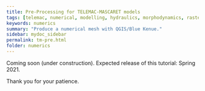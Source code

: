 ```yaml
---
title: Pre-Processing for TELEMAC-MASCARET models
tags: [telemac, numerical, modelling, hydraulics, morphodynamics, raster, shapefile, qgis, hydraulics, tin]
keywords: numerics
summary: "Produce a numerical mesh with QGIS/Blue Kenue."
sidebar: mydoc_sidebar
permalink: tm-pre.html
folder: numerics
---
```


Coming soon (under construction). Expected release of this tutorial: Spring 2021.


Thank you for your patience.